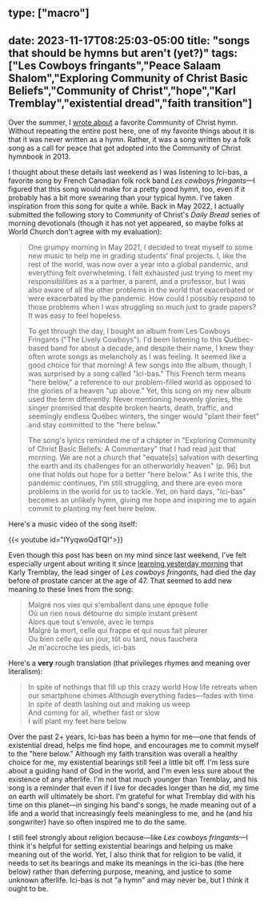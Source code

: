 
type: ["macro"]
---
date: 2023-11-17T08:25:03-05:00
title: "songs that should be hymns but aren't (yet?)"
tags: ["Les Cowboys fringants","Peace Salaam Shalom","Exploring Community of Christ Basic Beliefs","Community of Christ","hope","Karl Tremblay","existential dread","faith transition"]
---
Over the summer, I [wrote about](https://spencergreenhalgh.com/communities/a-favorite-community-of-christ-hymn/) a favorite Community of Christ hymn. Without repeating the entire post here, one of my favorite things about it is that it was never written as a hymn. Rather, it was a song written by a folk song as a call for peace that got adopted into the Community of Christ hymnbook in 2013.

I thought about these details last weekend as I was listening to Ici-bas, a favorite song by French Canadian folk rock band *Les cowboys fringants*—I figured that this song would make for a pretty good hymn, too, even if it probably has a bit more swearing than your typical hymn. I've taken inspiration from this song for quite a while. Back in May 2022, I actually submitted the following story to Community of Christ's *Daily Bread* series of morning devotionals (though it has not yet appeared, so maybe folks at World Church don't agree with my evaluation): 

> One grumpy morning in May 2021, I decided to treat myself to some new music to help me in grading students' final projects. I, like the rest of the world, was now over a year into a global pandemic, and everything felt overwhelming. I felt exhausted just trying to meet my responsibilities as a a partner, a parent, and a professor, but I was also aware of all the other problems in the world that exacerbated or were exacerbated by the pandemic. How could I possibly respond to those problems when I was struggling so much just to grade papers? It was easy to feel hopeless.
> 
> To get through the day, I bought an album from Les Cowboys Fringants ("The Lively Cowboys"). I'd been listening to this Québec-based band for about a decade, and despite their name, I knew they often wrote songs as melancholy as I was feeling. It seemed like a good choice for that morning! A few songs into the album, though, I was surprised by a song called "Ici-bas." This French term means "here below," a reference to our problem-filled world as opposed to the glories of a heaven "up above." Yet, this song on my new album used the term differently. Never mentioning heavenly glories, the singer promised that despite broken hearts, death, traffic, and seemingly endless Québec winters, the singer would "plant their feet" and stay committed to the "here below."
> 
> The song's lyrics reminded me of a chapter in "Exploring Community of Christ Basic Beliefs: A Commentary" that I had read just that morning. We are not a church that "equate[s] salvation with deserting the earth and its challenges for an otherworldly heaven" (p. 96) but one that holds out hope for a better "here below." As I write this, the pandemic continues, I'm still struggling, and there are even more problems in the world for us to tackle. Yet, on hard days, "Ici-bas" becomes an unlikely hymn, giving me hope and inspiring me to again commit to planting my feet here below.

Here's a music video of the song itself: 

{{< youtube id="lYyqwoQdTQI">}}

Even though this post has been on my mind since last weekend, I've felt especially urgent about writing it since [learning yesterday morning](https://spencergreenhalgh.com/myself/2023-11-16-quelle-tristesse/) that Karly Tremblay, the lead singer of *Les cowboys fringants*, had died the day before of prostate cancer at the age of 47. That seemed to add new meaning to these lines from the song: 

> Malgré nos vies qui s'emballent dans une époque folle  
> Où un rien nous détourne du simple instant présent  
> Alors que tout s'envole, avec le temps  
> Malgré la mort, celle qui frappe et qui nous fait pleurer  
> Ou bien celle qui un jour, tôt ou tard, nous fauchera  
> Je m'accroche les pieds, ici-bas

Here's a **very** rough translation (that privileges rhymes and meaning over literalism):

> In spite of nothings that fill up this crazy world
> How life retreats when our smartphone chimes
> Although everything fades—fades with time
> In spite of death lashing out and making us weep  
> And coming for all, whether fast or slow  
> I will plant my feet here below

Over the past 2+ years, Ici-bas has been a hymn for me—one that fends of existential dread, helps me find hope, and encourages me to commit myself to the "here below." Although my faith transition was overall a healthy choice for me, my existential bearings still feel a little bit off. I'm less sure about a guiding hand of God in the world, and I'm even less sure about the existence of any afterlife. I'm not that much younger than Tremblay, and his song is a reminder that even if I live for decades longer than he did, my time on earth will ultimately be short. I'm grateful for what Tremblay did with his time on this planet—in singing his band's songs, he made meaning out of a life and a world that increasingly feels meaningless to me, and he (and his songwriter) have so often inspired me to do the same.

I still feel strongly about religion because—like *Les cowboys fringants*—I think it's helpful for setting existential bearings and helping us make meaning out of the world. Yet, I also think that for religion to be valid, it needs to set its bearings and make its meanings in the ici-bas (the here below) rather than deferring purpose, meaning, and justice to some unknown afterlife. Ici-bas is not "a hymn" and may never be, but I think it ought to be.
